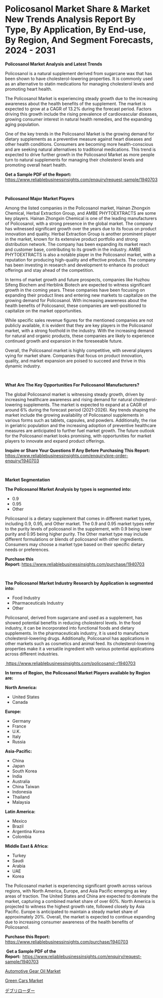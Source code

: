 <p><h1>Policosanol Market Share & Market New Trends Analysis Report By Type, By Application, By End-use, By Region, And Segment Forecasts, 2024 - 2031</h1></p><p><strong>Policosanol Market Analysis and Latest Trends</strong></p>
<p><p>Policosanol is a natural supplement derived from sugarcane wax that has been shown to have cholesterol-lowering properties. It is commonly used as an alternative to statin medications for managing cholesterol levels and promoting heart health.</p><p>The Policosanol Market is experiencing steady growth due to the increasing awareness about the health benefits of the supplement. The market is expected to grow at a CAGR of 13.2% during the forecast period. Factors driving this growth include the rising prevalence of cardiovascular diseases, growing consumer interest in natural health remedies, and the expanding aging population.</p><p>One of the key trends in the Policosanol Market is the growing demand for dietary supplements as a preventive measure against heart diseases and other health conditions. Consumers are becoming more health-conscious and are seeking natural alternatives to traditional medications. This trend is expected to drive further growth in the Policosanol Market as more people turn to natural supplements for managing their cholesterol levels and promoting overall heart health.</p></p>
<p><strong>Get a Sample PDF of the Report:&nbsp;</strong> <a href="https://www.reliablebusinessinsights.com/enquiry/request-sample/1940703">https://www.reliablebusinessinsights.com/enquiry/request-sample/1940703</a></p>
<p>&nbsp;</p>
<p><strong>Policosanol Major Market Players</strong></p>
<p><p>Among the listed companies in the Policosanol market, Hainan Zhongxin Chemical, Herbal Extraction Group, and AMBE PHYTOEXTRACTS are some key players. Hainan Zhongxin Chemical is one of the leading manufacturers of Policosanol, with a strong presence in the global market. The company has witnessed significant growth over the years due to its focus on product innovation and quality. Herbal Extraction Group is another prominent player in the market, known for its extensive product portfolio and strong distribution network. The company has been expanding its market reach and customer base, contributing to its growth in the industry. AMBE PHYTOEXTRACTS is also a notable player in the Policosanol market, with a reputation for producing high-quality and effective products. The company has been investing in research and development to enhance its product offerings and stay ahead of the competition.</p><p>In terms of market growth and future prospects, companies like Huzhou Sifeng Biochem and Herblink Biotech are expected to witness significant growth in the coming years. These companies have been focusing on expanding their product lines and entering new markets to capitalize on the growing demand for Policosanol. With increasing awareness about the health benefits of Policosanol, these companies are well-positioned to capitalize on the market opportunities.</p><p>While specific sales revenue figures for the mentioned companies are not publicly available, it is evident that they are key players in the Policosanol market, with a strong foothold in the industry. With the increasing demand for natural and organic products, these companies are likely to experience continued growth and expansion in the foreseeable future.</p><p>Overall, the Policosanol market is highly competitive, with several players vying for market share. Companies that focus on product innovation, quality, and market expansion are poised to succeed and thrive in this dynamic industry.</p></p>
<p>&nbsp;</p>
<p><strong>What Are The Key Opportunities For Policosanol Manufacturers?</strong></p>
<p><p>The global Policosanol market is witnessing steady growth, driven by increasing healthcare awareness and rising demand for natural cholesterol-lowering supplements. The market is expected to expand at a CAGR of around 6% during the forecast period (2021-2026). Key trends shaping the market include the growing availability of Policosanol supplements in various forms such as tablets, capsules, and powders. Additionally, the rise in geriatric population and the increasing adoption of preventive healthcare measures are anticipated to further fuel market growth. The future outlook for the Policosanol market looks promising, with opportunities for market players to innovate and expand product offerings.</p></p>
<p><strong>Inquire or Share Your Questions If Any Before Purchasing This Report:</strong> <a href="https://www.reliablebusinessinsights.com/enquiry/pre-order-enquiry/1940703">https://www.reliablebusinessinsights.com/enquiry/pre-order-enquiry/1940703</a></p>
<p>&nbsp;</p>
<p><strong>Market Segmentation</strong></p>
<p><strong>The Policosanol Market Analysis by types is segmented into:</strong></p>
<p><ul><li>0.9</li><li>0.95</li><li>Other</li></ul></p>
<p><p>Policosanol is a dietary supplement that comes in different market types, including 0.9, 0.95, and Other market. The 0.9 and 0.95 market types refer to the purity levels of policosanol in the supplement, with 0.9 being lower purity and 0.95 being higher purity. The Other market type may include different formulations or blends of policosanol with other ingredients. Consumers may choose a market type based on their specific dietary needs or preferences.</p></p>
<p><strong>Purchase this Report:&nbsp;</strong><a href="https://www.reliablebusinessinsights.com/purchase/1940703">https://www.reliablebusinessinsights.com/purchase/1940703</a></p>
<p>&nbsp;</p>
<p><strong>The Policosanol Market Industry Research by Application is segmented into:</strong></p>
<p><ul><li>Food Industry</li><li>Pharmaceuticals Industry</li><li>Other</li></ul></p>
<p><p>Policosanol, derived from sugarcane and used as a supplement, has showed potential benefits in reducing cholesterol levels. In the food industry, it can be incorporated into functional foods and dietary supplements. In the pharmaceuticals industry, it is used to manufacture cholesterol-lowering drugs. Additionally, Policosanol has applications in other markets such as cosmetics and animal feed. Its cholesterol-lowering properties make it a versatile ingredient with various potential applications across different industries.</p></p>
<p><a href="https://www.reliablebusinessinsights.com/policosanol-r1940703">&nbsp;https://www.reliablebusinessinsights.com/policosanol-r1940703</a></p>
<p><strong>In terms of Region, the Policosanol Market Players available by Region are:</strong></p>
<p>
    <p> <strong> North America: </strong>
        <ul>
            <li>United States</li>
            <li>Canada</li>
        </ul>
        </p> 
    <p> <strong> Europe: </strong>
        <ul>
            <li>Germany</li>
            <li>France</li>
            <li>U.K.</li>
            <li>Italy</li>
            <li>Russia</li>
        </ul>
        </p> 
    <p> <strong> Asia-Pacific: </strong>
        <ul>
            <li>China</li>
            <li>Japan</li>
            <li>South Korea</li>
            <li>India</li>
            <li>Australia</li>
            <li>China Taiwan</li>
            <li>Indonesia</li>
            <li>Thailand</li>
            <li>Malaysia</li>
        </ul>
        </p> 
    <p> <strong> Latin America: </strong>
        <ul>
            <li>Mexico</li>
            <li>Brazil</li>
            <li>Argentina Korea</li>
            <li>Colombia</li>
        </ul>
        </p> 
    <p> <strong> Middle East & Africa: </strong>
        <ul>
            <li>Turkey</li>
            <li>Saudi</li>
            <li>Arabia</li>
            <li>UAE</li>
            <li>Korea</li>
        </ul>
    </p>
    </p>
<p><p>The Policosanol market is experiencing significant growth across various regions, with North America, Europe, and Asia Pacific emerging as key areas of traction. The United States and China are expected to dominate the market, capturing a combined market share of over 60%. North America is projected to witness the highest growth rate, followed closely by Asia Pacific. Europe is anticipated to maintain a steady market share of approximately 20%. Overall, the market is expected to continue expanding due to increasing consumer awareness of the health benefits of Policosanol.</p></p>
<p><strong>Purchase this Report: </strong><a href="https://www.reliablebusinessinsights.com/purchase/1940703">https://www.reliablebusinessinsights.com/purchase/1940703</a></p>
<p>&nbsp;<strong>Get a Sample PDF of the Report:&nbsp;&nbsp;</strong><a href="https://www.reliablebusinessinsights.com/enquiry/request-sample/1940703">https://www.reliablebusinessinsights.com/enquiry/request-sample/1940703</a></p>
<p><strong></strong></p>
<p><p><a href="https://medium.com/@mayekuhic78/global-automotive-gear-oil-industry-research-report-competitive-landscape-market-size-regional-5d8ce0fbe31f">Automotive Gear Oil Market</a></p><p><a href="https://medium.com/@kimwalker1923/global-green-cars-market-analysis-trends-forecasts-and-growth-opportunities-2024-2031-in-124-922d2c51788d">Green Cars Market</a></p><p><a href="https://github.com/avbqbctihcbe2/Market-Research-Report-List-3/blob/main/49159653309.md">デブリローダー</a></p></p>